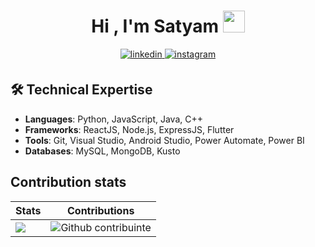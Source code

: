 <h1 align="center">Hi , I'm Satyam <img src="https://media.giphy.com/media/hvRJCLFzcasrR4ia7z/giphy.gif" width="35"></h1>
<div align="center">
<a href="https://linkedin.com/in/satya-supercluster" target="_blank">
<img src=https://img.shields.io/badge/linkedin-%2300acee.svg?color=405DE6&style=for-the-badge&logo=linkedin&logoColor=white alt=linkedin style="margin-bottom: 5px;" />
</a>
<!-- <a href="https://twitter.com/ayush7780" target="_blank"> -->
<!-- <img src=https://img.shields.io/badge/twitter-%2300acee.svg?color=1DA1F2&style=for-the-badge&logo=twitter&logoColor=white alt=twitter style="margin-bottom: 5px;" /> -->
<!-- </a> -->
<a href="https://instagram.com/satya.akea" target="_blank">
<img src=https://img.shields.io/badge/instagram-%ff5851db.svg?color=C13584&style=for-the-badge&logo=instagram&logoColor=white alt=instagram style="margin-bottom: 5px;" />
</a>
</div>

## 🛠️ Technical Expertise  
- **Languages**: Python, JavaScript, Java, C++ 
- **Frameworks**: ReactJS, Node.js, ExpressJS, Flutter
- **Tools**: Git, Visual Studio, Android Studio, Power Automate, Power BI
- **Databases**: MySQL, MongoDB, Kusto


## Contribution stats

| Stats | Contributions |
| --- | --- |
| ![](http://github-profile-summary-cards.vercel.app/api/cards/stats?username=satya-supercluster&theme=github_dark) | ![Github contribuinte](https://github-readme-streak-stats.herokuapp.com/?user=satya-supercluster&show_icons=true&locale=en&theme=chartreuse-dark&layout=compact&PAT_1=thiagosousa81) |

<!--
![GitHub stats](https://github-readme-stats.vercel.app/api?username=satya-supercluster&show_icons=true&locale=en&theme=chartreuse-dark&layout=compact&count_private=true&include_all_pull-requests=true&include_all_commits=true&show=reviews,discussions_started,prs_merged_percentage,discussions_answered,prs_merged&bg_color=90,000000,005000,000000&PAT_1=Jammes_Scoott)
-->
<!--a,-->

